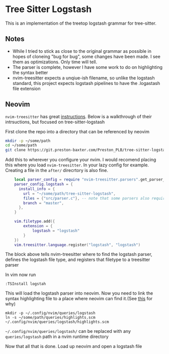 # Tree Sitter Logstash

This is an implementation of the treetop logstash grammar for tree-sitter.

## Notes

- While I tried to stick as close to the original grammar as possible in hopes of cloneing "bug for bug", some changes have been made. I see them as optimizations. Only time will tell.
- The parser is complete, however I have some work to do on highlighting the syntax better
- nvim-treesitter expects a unqiue-ish filename, so unlike the logstash standard, this project expects logstash pipelines to have the .logastash file extension

## Neovim

`nvim-treesitter` has great [instructions](https://github.com/nvim-treesitter/nvim-treesitter?tab=readme-ov-file#adding-parsers). Below is a walkthrough of their intrsuctions, but focused on tree-sitter-logstash

First clone the repo into a directory that can be referenced by neovim

```bash
mkdir -p ~/some/path
cd ~/some/path
git clone https://git.preston-baxter.com/Preston_PLB/tree-sitter-logstash.git
```

Add this to wherever you configure your nvim. I would recomend placing this where you load `nvim-treesitter`. In your lazy config for example.
Creating a file in the `after/` direcrtory is also fine.

```lua
    local parser_config = require "nvim-treesitter.parsers".get_parser_configs()
    parser_config.logstash = {
      install_info = {
        url = "~/some/path/tree-sitter-logstash",
        files = {"src/parser.c"}, -- note that some parsers also require src/scanner.c or src/scanner.cc
        branch = "master",
      },
    }

    vim.filetype.add({
        extension = {
            logstash = "logstash"
        }
    })
    vim.treesitter.language.register("logstash", "logstash")
```

The block above tells nvim-treesitter where to find the logstash parser, defines the logstash file type, and registers that filetype to a treesitter parser



In vim now run
```
:TSInstall logstah
```

This will load the logstash parser into neovim. Now you need to link the syntax highlighting file to a place where neovim can find it.(See [this](https://github.com/nvim-treesitter/nvim-treesitter?tab=readme-ov-file#adding-parsers) for why)

```
mkdir -p ~/.config/nvim/queries/logstash
ln -s ~/some/path/queries/highlights.scm ~/.config/nvim/queries/logstash/highlights.scm
```

`~/.config/nvim/queries/logstash/` can be replaced with any `queries/logstash` path in a nvim runtime directory


Now that all that is done. Load up neovim and open a logstash file
